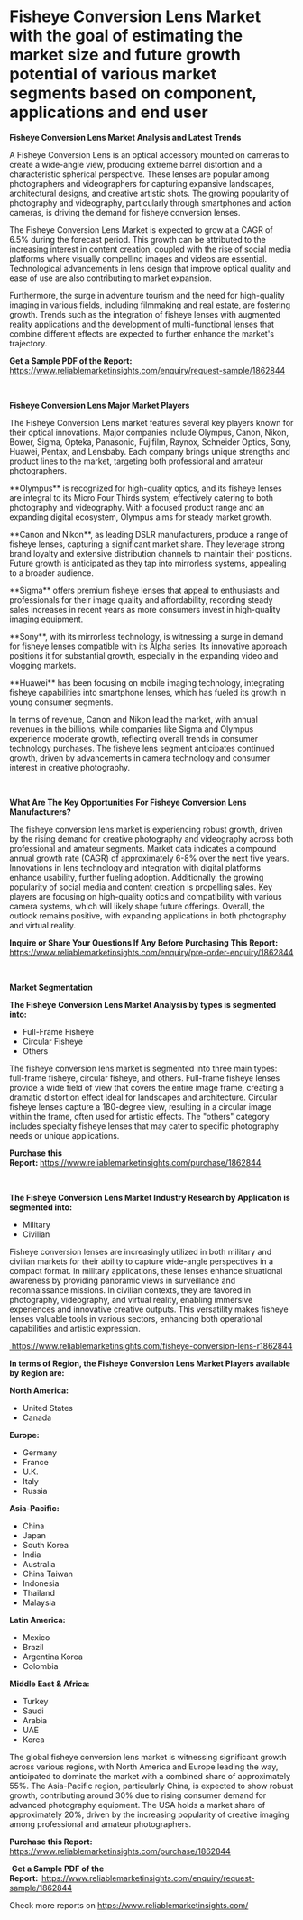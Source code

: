 <p><h1>Fisheye Conversion Lens Market with the goal of estimating the market size and future growth potential of various market segments based on component, applications and end user</h1></p><p><strong>Fisheye Conversion Lens Market Analysis and Latest Trends</strong></p>
<p><p>A Fisheye Conversion Lens is an optical accessory mounted on cameras to create a wide-angle view, producing extreme barrel distortion and a characteristic spherical perspective. These lenses are popular among photographers and videographers for capturing expansive landscapes, architectural designs, and creative artistic shots. The growing popularity of photography and videography, particularly through smartphones and action cameras, is driving the demand for fisheye conversion lenses.</p><p>The Fisheye Conversion Lens Market is expected to grow at a CAGR of 6.5% during the forecast period. This growth can be attributed to the increasing interest in content creation, coupled with the rise of social media platforms where visually compelling images and videos are essential. Technological advancements in lens design that improve optical quality and ease of use are also contributing to market expansion. </p><p>Furthermore, the surge in adventure tourism and the need for high-quality imaging in various fields, including filmmaking and real estate, are fostering growth. Trends such as the integration of fisheye lenses with augmented reality applications and the development of multi-functional lenses that combine different effects are expected to further enhance the market's trajectory.</p></p>
<p><strong>Get a Sample PDF of the Report:&nbsp;</strong> <a href="https://www.reliablemarketinsights.com/enquiry/request-sample/1862844?utm_campaign=1887&utm_medium=2&utm_source=Github&utm_content=ia&utm_term=16022025&utm_id=fisheye-conversion-lens">https://www.reliablemarketinsights.com/enquiry/request-sample/1862844</a></p>
<p>&nbsp;</p>
<p><strong>Fisheye Conversion Lens Major Market Players</strong></p>
<p><p>The Fisheye Conversion Lens market features several key players known for their optical innovations. Major companies include Olympus, Canon, Nikon, Bower, Sigma, Opteka, Panasonic, Fujifilm, Raynox, Schneider Optics, Sony, Huawei, Pentax, and Lensbaby. Each company brings unique strengths and product lines to the market, targeting both professional and amateur photographers.</p><p>**Olympus** is recognized for high-quality optics, and its fisheye lenses are integral to its Micro Four Thirds system, effectively catering to both photography and videography. With a focused product range and an expanding digital ecosystem, Olympus aims for steady market growth.</p><p>**Canon and Nikon**, as leading DSLR manufacturers, produce a range of fisheye lenses, capturing a significant market share. They leverage strong brand loyalty and extensive distribution channels to maintain their positions. Future growth is anticipated as they tap into mirrorless systems, appealing to a broader audience.</p><p>**Sigma** offers premium fisheye lenses that appeal to enthusiasts and professionals for their image quality and affordability, recording steady sales increases in recent years as more consumers invest in high-quality imaging equipment.</p><p>**Sony**, with its mirrorless technology, is witnessing a surge in demand for fisheye lenses compatible with its Alpha series. Its innovative approach positions it for substantial growth, especially in the expanding video and vlogging markets.</p><p>**Huawei** has been focusing on mobile imaging technology, integrating fisheye capabilities into smartphone lenses, which has fueled its growth in young consumer segments.</p><p>In terms of revenue, Canon and Nikon lead the market, with annual revenues in the billions, while companies like Sigma and Olympus experience moderate growth, reflecting overall trends in consumer technology purchases. The fisheye lens segment anticipates continued growth, driven by advancements in camera technology and consumer interest in creative photography.</p></p>
<p>&nbsp;</p>
<p><strong>What Are The Key Opportunities For Fisheye Conversion Lens Manufacturers?</strong></p>
<p><p>The fisheye conversion lens market is experiencing robust growth, driven by the rising demand for creative photography and videography across both professional and amateur segments. Market data indicates a compound annual growth rate (CAGR) of approximately 6-8% over the next five years. Innovations in lens technology and integration with digital platforms enhance usability, further fueling adoption. Additionally, the growing popularity of social media and content creation is propelling sales. Key players are focusing on high-quality optics and compatibility with various camera systems, which will likely shape future offerings. Overall, the outlook remains positive, with expanding applications in both photography and virtual reality.</p></p>
<p><strong>Inquire or Share Your Questions If Any Before Purchasing This Report:</strong> <a href="https://www.reliablemarketinsights.com/enquiry/pre-order-enquiry/1862844?utm_campaign=1887&utm_medium=2&utm_source=Github&utm_content=ia&utm_term=16022025&utm_id=fisheye-conversion-lens">https://www.reliablemarketinsights.com/enquiry/pre-order-enquiry/1862844</a></p>
<p>&nbsp;</p>
<p><strong>Market Segmentation</strong></p>
<p><strong>The Fisheye Conversion Lens Market Analysis by types is segmented into:</strong></p>
<p><ul><li>Full-Frame Fisheye</li><li>Circular Fisheye</li><li>Others</li></ul></p>
<p><p>The fisheye conversion lens market is segmented into three main types: full-frame fisheye, circular fisheye, and others. Full-frame fisheye lenses provide a wide field of view that covers the entire image frame, creating a dramatic distortion effect ideal for landscapes and architecture. Circular fisheye lenses capture a 180-degree view, resulting in a circular image within the frame, often used for artistic effects. The "others" category includes specialty fisheye lenses that may cater to specific photography needs or unique applications.</p></p>
<p><strong>Purchase this Report:&nbsp;</strong><a href="https://www.reliablemarketinsights.com/purchase/1862844?utm_campaign=1887&utm_medium=2&utm_source=Github&utm_content=ia&utm_term=16022025&utm_id=fisheye-conversion-lens">https://www.reliablemarketinsights.com/purchase/1862844</a></p>
<p>&nbsp;</p>
<p><strong>The Fisheye Conversion Lens Market Industry Research by Application is segmented into:</strong></p>
<p><ul><li>Military</li><li>Civilian</li></ul></p>
<p><p>Fisheye conversion lenses are increasingly utilized in both military and civilian markets for their ability to capture wide-angle perspectives in a compact format. In military applications, these lenses enhance situational awareness by providing panoramic views in surveillance and reconnaissance missions. In civilian contexts, they are favored in photography, videography, and virtual reality, enabling immersive experiences and innovative creative outputs. This versatility makes fisheye lenses valuable tools in various sectors, enhancing both operational capabilities and artistic expression.</p></p>
<p><a href="https://www.reliablemarketinsights.com/fisheye-conversion-lens-r1862844?utm_campaign=1887&utm_medium=2&utm_source=Github&utm_content=ia&utm_term=16022025&utm_id=fisheye-conversion-lens">&nbsp;https://www.reliablemarketinsights.com/fisheye-conversion-lens-r1862844</a></p>
<p><strong>In terms of Region, the Fisheye Conversion Lens Market Players available by Region are:</strong></p>
<p>
    <p> <strong> North America: </strong>
        <ul>
            <li>United States</li>
            <li>Canada</li>
        </ul>
        </p> 
    <p> <strong> Europe: </strong>
        <ul>
            <li>Germany</li>
            <li>France</li>
            <li>U.K.</li>
            <li>Italy</li>
            <li>Russia</li>
        </ul>
        </p> 
    <p> <strong> Asia-Pacific: </strong>
        <ul>
            <li>China</li>
            <li>Japan</li>
            <li>South Korea</li>
            <li>India</li>
            <li>Australia</li>
            <li>China Taiwan</li>
            <li>Indonesia</li>
            <li>Thailand</li>
            <li>Malaysia</li>
        </ul>
        </p> 
    <p> <strong> Latin America: </strong>
        <ul>
            <li>Mexico</li>
            <li>Brazil</li>
            <li>Argentina Korea</li>
            <li>Colombia</li>
        </ul>
        </p> 
    <p> <strong> Middle East & Africa: </strong>
        <ul>
            <li>Turkey</li>
            <li>Saudi</li>
            <li>Arabia</li>
            <li>UAE</li>
            <li>Korea</li>
        </ul>
    </p>
    </p>
<p><p>The global fisheye conversion lens market is witnessing significant growth across various regions, with North America and Europe leading the way, anticipated to dominate the market with a combined share of approximately 55%. The Asia-Pacific region, particularly China, is expected to show robust growth, contributing around 30% due to rising consumer demand for advanced photography equipment. The USA holds a market share of approximately 20%, driven by the increasing popularity of creative imaging among professional and amateur photographers.</p></p>
<p><strong>Purchase this Report: </strong><a href="https://www.reliablemarketinsights.com/purchase/1862844?utm_campaign=1887&utm_medium=2&utm_source=Github&utm_content=ia&utm_term=16022025&utm_id=fisheye-conversion-lens">https://www.reliablemarketinsights.com/purchase/1862844</a></p>
<p>&nbsp;<strong>Get a Sample PDF of the Report:&nbsp;&nbsp;</strong><a href="https://www.reliablemarketinsights.com/enquiry/request-sample/1862844?utm_campaign=1887&utm_medium=2&utm_source=Github&utm_content=ia&utm_term=16022025&utm_id=fisheye-conversion-lens">https://www.reliablemarketinsights.com/enquiry/request-sample/1862844</a></p>
<p><strong></strong></p>
<p>Check more reports on <a href="https://www.reliablemarketinsights.com/?utm_campaign=1887&utm_medium=2&utm_source=Github&utm_content=ia&utm_term=16022025&utm_id=fisheye-conversion-lens">https://www.reliablemarketinsights.com/</a></p>
